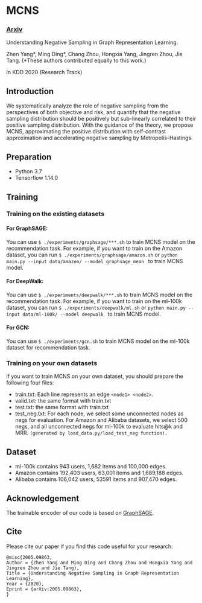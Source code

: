 # MCNS

### __[Arxiv](https://arxiv.org/abs/2005.09863)__

Understanding Negative Sampling in Graph Representation Learning.

Zhen Yang*, Ming Ding*, Chang Zhou, Hongxia Yang, Jingren Zhou, Jie Tang. (*These authors contributed equally to this work.)

In KDD 2020 (Research Track)


## Introduction
We systematically analyze the role of negative sampling from the perspectives of both objective and risk, and quantify that the negative sampling distribution should be positively but sub-linearly correlated to their positive sampling distribution. With the guidance of the theory, we propose MCNS, approximating the positive distribution with self-contrast approximation and accelerating negative sampling by Metropolis-Hastings. 

## Preparation
* Python 3.7
* Tensorflow 1.14.0


## Training
### Training on the existing datasets
#### For GraphSAGE:
You can use ```$ ./experiments/graphsage/***.sh``` to train MCNS model on the recommendation task. For example, if you want to train on the Amazon dataset, you can run ```$ ./experiments/graphsage/amazon.sh``` or ```python main.py --input data/amazon/ --model graphsage_mean ``` to train MCNS model.

#### For DeepWalk:
You can use ```$ ./experiments/deepwalk/***.sh``` to train MCNS model on the recommendation task. For example, if you want to train on the ml-100k dataset, you can run ```$ ./experiments/deepwalk/ml.sh``` or ```python main.py --input data/ml-100k/ --model deepwalk ``` to train MCNS model.

#### For GCN:
You can use ```$ ./experiments/gcn.sh``` to train MCNS model on the ml-100k dataset for recommendation task. 


### Training on your own datasets
if you want to train MCNS on your own dataset, you should prepare the following four files:
* train.txt: Each line represents an edge ```<node1> <node2>```.
* valid.txt: the same format with train.txt
* test.txt: the same format with train.txt
* test_neg.txt: For each node, we select some unconnected nodes as negs for evaluation. For Amazon and Alibaba datasets, we select 500 negs, and all unconnected negs for ml-100k to evaluate hits@k and MRR. ```(generated by load_data.py/load_test_neg function).```  


## Dataset
* ml-100k contains 943 users, 1,682 items and 100,000 edges.
* Amazon contains 192,403 users, 63,001 items and 1,689,188 edges.
* Alibaba contains 106,042 users, 53591 items and 907,470 edges.

## Acknowledgement
The trainable encoder of our code is based on [GraphSAGE](https://github.com/williamleif/GraphSAGE).

## Cite

Please cite our paper if you find this code useful for your research:
```
@misc{2005.09863,
Author = {Zhen Yang and Ming Ding and Chang Zhou and Hongxia Yang and Jingren Zhou and Jie Tang},
Title = {Understanding Negative Sampling in Graph Representation Learning},
Year = {2020},
Eprint = {arXiv:2005.09863},
}
```
